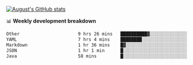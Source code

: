 
[![August's GitHub stats](https://github-readme-stats.vercel.app/api?username=zou-weidong&show_icons=true&theme=radical)](https://github.com/zou-weidong)


📊 **Weekly development breakdown**
<!--START_SECTION:waka-->

```txt
Other                      9 hrs 26 mins   ██████████▓░░░░░░░░░░░░░░   42.57 %
YAML                       7 hrs 4 mins    ████████░░░░░░░░░░░░░░░░░   31.89 %
Markdown                   1 hr 36 mins    █▓░░░░░░░░░░░░░░░░░░░░░░░   07.22 %
JSON                       1 hr 1 min      █░░░░░░░░░░░░░░░░░░░░░░░░   04.59 %
Java                       58 mins         █░░░░░░░░░░░░░░░░░░░░░░░░   04.36 %
```

<!--END_SECTION:waka-->
